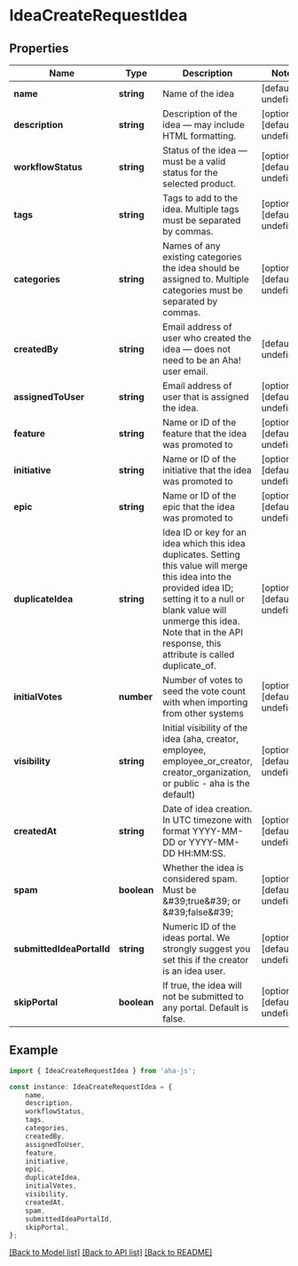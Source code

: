 # IdeaCreateRequestIdea


## Properties

Name | Type | Description | Notes
------------ | ------------- | ------------- | -------------
**name** | **string** | Name of the idea | [default to undefined]
**description** | **string** | Description of the idea — may include HTML formatting. | [optional] [default to undefined]
**workflowStatus** | **string** | Status of the idea — must be a valid status for the selected product.  | [optional] [default to undefined]
**tags** | **string** | Tags to add to the idea. Multiple tags must be separated by commas.  | [optional] [default to undefined]
**categories** | **string** | Names of any existing categories the idea should be assigned to. Multiple categories must be separated by commas.  | [optional] [default to undefined]
**createdBy** | **string** | Email address of user who created the idea — does not need to be an Aha! user email.  | [default to undefined]
**assignedToUser** | **string** | Email address of user that is assigned the idea. | [optional] [default to undefined]
**feature** | **string** | Name or ID of the feature that the idea was promoted to | [optional] [default to undefined]
**initiative** | **string** | Name or ID of the initiative that the idea was promoted to | [optional] [default to undefined]
**epic** | **string** | Name or ID of the epic that the idea was promoted to | [optional] [default to undefined]
**duplicateIdea** | **string** | Idea ID or key for an idea which this idea duplicates. Setting this value will merge this idea into the provided idea ID; setting it to a null or blank value will unmerge this idea. Note that in the API response, this attribute is called duplicate_of.  | [optional] [default to undefined]
**initialVotes** | **number** | Number of votes to seed the vote count with when importing from other systems  | [optional] [default to undefined]
**visibility** | **string** | Initial visibility of the idea (aha, creator, employee, employee_or_creator, creator_organization, or public - aha is the default)  | [optional] [default to undefined]
**createdAt** | **string** | Date of idea creation. In UTC timezone with format YYYY-MM-DD or YYYY-MM-DD HH:MM:SS.  | [optional] [default to undefined]
**spam** | **boolean** | Whether the idea is considered spam. Must be \&#39;true\&#39; or \&#39;false\&#39; | [optional] [default to undefined]
**submittedIdeaPortalId** | **string** | Numeric ID of the ideas portal. We strongly suggest you set this if the creator is an idea user.  | [optional] [default to undefined]
**skipPortal** | **boolean** | If true, the idea will not be submitted to any portal. Default is false.  | [optional] [default to undefined]

## Example

```typescript
import { IdeaCreateRequestIdea } from 'aha-js';

const instance: IdeaCreateRequestIdea = {
    name,
    description,
    workflowStatus,
    tags,
    categories,
    createdBy,
    assignedToUser,
    feature,
    initiative,
    epic,
    duplicateIdea,
    initialVotes,
    visibility,
    createdAt,
    spam,
    submittedIdeaPortalId,
    skipPortal,
};
```

[[Back to Model list]](../README.md#documentation-for-models) [[Back to API list]](../README.md#documentation-for-api-endpoints) [[Back to README]](../README.md)

